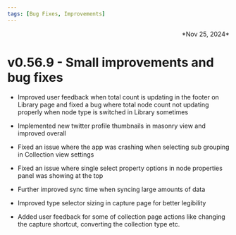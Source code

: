 ```yaml
---
tags: [Bug Fixes, Improvements]
---
```

<div align="right">*Nov 25, 2024*</div>

# v0.56.9 - Small improvements and bug fixes

- Improved user feedback when total count is updating in the footer on Library page and fixed a bug where total node count not updating properly when node type is switched in Library sometimes

- Implemented new twitter profile thumbnails in masonry view and improved overall

- Fixed an issue where the app was crashing when selecting sub grouping in Collection view settings

- Fixed an issue where single select property options in node properties panel was showing at the top

- Further improved sync time when syncing large amounts of data

- Improved type selector sizing in capture page for better legibility

- Added user feedback for some of collection page actions like changing the capture shortcut, converting the collection type etc.